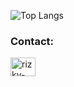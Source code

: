 ![Top Langs](https://github-readme-stats.vercel.app/api/top-langs/?username=tefanhhh&show_icons=true&theme=dark&layout=donut&exclude_repo=github-readme-stats,pw-2-tb-2)

<div>
  <h3 align="left">Contact:</h3>
  <p align="left">
  <a href="https://www.linkedin.com/in/tefanhaetami" target="blank"><img align="center" src="https://raw.githubusercontent.com/rahuldkjain/github-profile-readme-generator/master/src/images/icons/Social/linked-in-alt.svg" alt="rizky-djanuar" height="30" width="40" /></a>
  </p>
</div>
